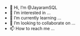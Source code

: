 - 👋 Hi, I’m @JayaramSQL
- 👀 I’m interested in ...
- 🌱 I’m currently learning ...
- 💞️ I’m looking to collaborate on ...
- 📫 How to reach me ...

<!---
JayaramSQL/JayaramSQL is a ✨ special ✨ repository because its `README.md` (this file) appears on your GitHub profile.
You can click the Preview link to take a look at your changes.
--->
